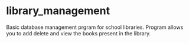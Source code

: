 # library_management
Basic database management prgram for school libraries.
Program allows you to add delete and view the books present in the library.
